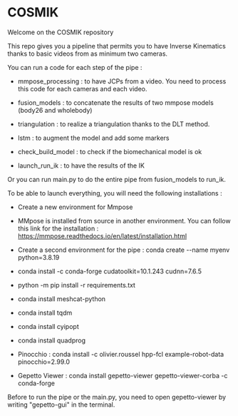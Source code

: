 # COSMIK
Welcome on the COSMIK repository

This repo gives you a pipeline that permits you to have Inverse Kinematics thanks to basic videos from as minimum two cameras.

You can run a code for each step of the pipe : 

- mmpose_processing : to have JCPs from a video. You need to process this code for each cameras and each video.
- fusion_models : to concatenate the results of two mmpose models (body26 and wholebody)
- triangulation : to realize a triangulation thanks to the DLT method.
- lstm : to augment the model and add some markers

- check_build_model : to check if the biomechanical model is ok
- launch_run_ik : to have the results of the IK

Or you can run main.py to do the entire pipe from fusion_models to run_ik.




To be able to launch everything, you will need the following installations :

- Create a new environment for Mmpose 
- MMpose is installed from source in another environment. You can follow this link for the installation : https://mmpose.readthedocs.io/en/latest/installation.html

- Create a second environment for the pipe : conda create --name myenv python=3.8.19
- conda install -c conda-forge cudatoolkit=10.1.243 cudnn=7.6.5
- python -m pip install -r requirements.txt

- conda install meshcat-python
- conda install tqdm
- conda install cyipopt
- conda install quadprog

- Pinocchio : conda install -c olivier.roussel hpp-fcl example-robot-data pinocchio=2.99.0
- Gepetto Viewer : conda install gepetto-viewer gepetto-viewer-corba -c conda-forge

Before to run the pipe or the main.py, you need to open gepetto-viewer by writing "gepetto-gui" in the terminal.

